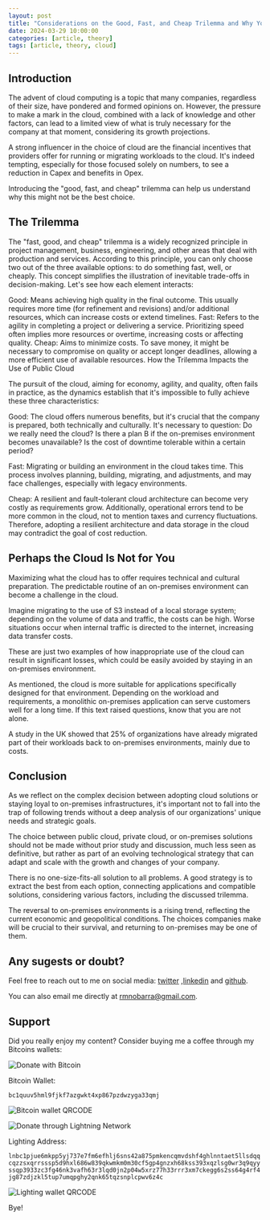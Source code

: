 ```yaml
---
layout: post
title: "Considerations on the Good, Fast, and Cheap Trilemma and Why You Shouldn't Opt for Public Cloud"
date: 2024-03-29 10:00:00
categories: [article, theory]
tags: [article, theory, cloud]
---
```


## Introduction

The advent of cloud computing is a topic that many companies, regardless of their size, have pondered and formed opinions on. However, the pressure to make a mark in the cloud, combined with a lack of knowledge and other factors, can lead to a limited view of what is truly necessary for the company at that moment, considering its growth projections.

A strong influencer in the choice of cloud are the financial incentives that providers offer for running or migrating workloads to the cloud. It's indeed tempting, especially for those focused solely on numbers, to see a reduction in Capex and benefits in Opex.

Introducing the "good, fast, and cheap" trilemma can help us understand why this might not be the best choice.

## The Trilemma

The "fast, good, and cheap" trilemma is a widely recognized principle in project management, business, engineering, and other areas that deal with production and services. According to this principle, you can only choose two out of the three available options: to do something fast, well, or cheaply. This concept simplifies the illustration of inevitable trade-offs in decision-making. Let's see how each element interacts:

Good: Means achieving high quality in the final outcome. This usually requires more time (for refinement and revisions) and/or additional resources, which can increase costs or extend timelines.
Fast: Refers to the agility in completing a project or delivering a service. Prioritizing speed often implies more resources or overtime, increasing costs or affecting quality.
Cheap: Aims to minimize costs. To save money, it might be necessary to compromise on quality or accept longer deadlines, allowing a more efficient use of available resources.
How the Trilemma Impacts the Use of Public Cloud

The pursuit of the cloud, aiming for economy, agility, and quality, often fails in practice, as the dynamics establish that it's impossible to fully achieve these three characteristics:

Good: The cloud offers numerous benefits, but it's crucial that the company is prepared, both technically and culturally. It's necessary to question: Do we really need the cloud? Is there a plan B if the on-premises environment becomes unavailable? Is the cost of downtime tolerable within a certain period?

Fast: Migrating or building an environment in the cloud takes time. This process involves planning, building, migrating, and adjustments, and may face challenges, especially with legacy environments.

Cheap: A resilient and fault-tolerant cloud architecture can become very costly as requirements grow. Additionally, operational errors tend to be more common in the cloud, not to mention taxes and currency fluctuations.
Therefore, adopting a resilient architecture and data storage in the cloud may contradict the goal of cost reduction.

## Perhaps the Cloud Is Not for You

Maximizing what the cloud has to offer requires technical and cultural preparation. The predictable routine of an on-premises environment can become a challenge in the cloud.

Imagine migrating to the use of S3 instead of a local storage system; depending on the volume of data and traffic, the costs can be high. Worse situations occur when internal traffic is directed to the internet, increasing data transfer costs.

These are just two examples of how inappropriate use of the cloud can result in significant losses, which could be easily avoided by staying in an on-premises environment.

As mentioned, the cloud is more suitable for applications specifically designed for that environment. Depending on the workload and requirements, a monolithic on-premises application can serve customers well for a long time. If this text raised questions, know that you are not alone.

A study in the UK showed that 25% of organizations have already migrated part of their workloads back to on-premises environments, mainly due to costs.

## Conclusion

As we reflect on the complex decision between adopting cloud solutions or staying loyal to on-premises infrastructures, it's important not to fall into the trap of following trends without a deep analysis of our organizations' unique needs and strategic goals.

The choice between public cloud, private cloud, or on-premises solutions should not be made without prior study and discussion, much less seen as definitive, but rather as part of an evolving technological strategy that can adapt and scale with the growth and changes of your company.

There is no one-size-fits-all solution to all problems. A good strategy is to extract the best from each option, connecting applications and compatible solutions, considering various factors, including the discussed trilemma.

The reversal to on-premises environments is a rising trend, reflecting the current economic and geopolitical conditions. The choices companies make will be crucial to their survival, and returning to on-premises may be one of them.

## Any sugests or doubt? 

Feel free to reach out to me on social media: [twitter](https://twitter.com/rmnobarra)
,[linkedin](https://www.linkedin.com/in/rmnobarra/) and [github](https://github.com/rmnobarra).

You can also email me directly at rmnobarra@gmail.com. 

## Support

Did you really enjoy my content? Consider buying me a coffee through my Bitcoins wallets: 

![Donate with Bitcoin](https://img.shields.io/badge/Donate%20with-Bitcoin-orange)

Bitcoin Wallet:

`bc1quuv5hml9fjkf7azgwkt4xp867pzdwzyga33qmj`

![Bitcoin wallet QRCODE](https://rmnobarradev.blob.core.windows.net/rmnobarradev/bItcoin-address.png)

![Donate through Lightning Network](https://img.shields.io/badge/Donate%20with-Lighting-blue)

Lighting Address: 

`lnbc1pjue6mkpp5yj737e7fm6efhlj6sns42a875pmkencqmvdshf4ghlnntaet5llsdqqcqzzsxqrrsssp5d9hxl686w839qkwmkm0m30cf5gp4gnzxh68kss393xqzlsg0wr3q9qyyssqp3933zc3fg46nk3vafh63r3lqd0jn2p04w5xrz77h33rrr3xm7ckegg6s2ss64g4rf4jg87zdjzkl5tup7umqpghy2qnk65tqzsnplcpwv6z4c`

![Lighting wallet QRCODE](https://rmnobarradev.blob.core.windows.net/rmnobarradev/lighting-address.png)

Bye!